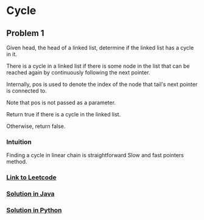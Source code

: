 # Cycle

## Problem 1

Given head, the head of a linked list, determine if the linked list has a cycle in it.

There is a cycle in a linked list if there is some node in the list that can be reached again by continuously following the next pointer. 

Internally, pos is used to denote the index of the node that tail's next pointer is connected to. 

Note that pos is not passed as a parameter.

Return true if there is a cycle in the linked list. 

Otherwise, return false.

### Intuition

Finding a cycle in linear chain is straightforward Slow and fast pointers method.

### [Link to Leetcode](https://leetcode.com/problems/linked-list-cycle/)
### [Solution in Java](Solution.java#L5)
### [Solution in Python](solution.py#L3)


